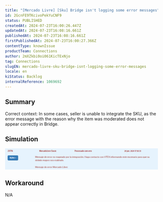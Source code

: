 ```yaml
---
title: "[Mercado Livre] [Sku] Bridge isn't logging some error messages"
id: 2GcnFE9TKcivoPekYuCNF9
status: PUBLISHED
createdAt: 2024-07-23T16:00:26.447Z
updatedAt: 2024-07-23T16:08:16.661Z
publishedAt: 2024-07-23T16:08:16.661Z
firstPublishedAt: 2024-07-23T16:00:27.366Z
contentType: knownIssue
productTeam: Connections
author: 2mXZkbi0oi061KicTExNjo
tag: Connections
slugEN: mercado-livre-sku-bridge-isnt-logging-some-error-messages
locale: en
kiStatus: Backlog
internalReference: 1069692
---
```


## Summary


Correct context: In some cases, seller is unable to integrate the SKU, as the error message with the reason why the item was moderated does not appear correctly in Bridge.



##

## Simulation


 ![](https://raw.githubusercontent.com/vtexdocs/help-center-content/refs/heads/main/docs/en/known-issues/Connections/mercado-livre-sku-bridge-isnt-logging-some-error-messages_1.png)


##

## Workaround


N/A





